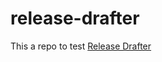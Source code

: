 # release-drafter

This a repo to test [Release Drafter](https://github.com/marketplace/actions/release-drafter)
